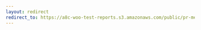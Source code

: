 ```yaml
---
layout: redirect
redirect_to: https://a8c-woo-test-reports.s3.amazonaws.com/public/pr-merge/42853/api/index.html
---
```

